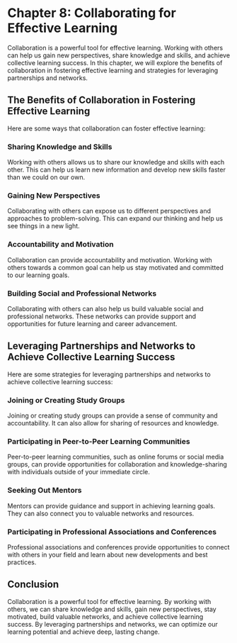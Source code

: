 Chapter 8: Collaborating for Effective Learning
===============================================

Collaboration is a powerful tool for effective learning. Working with others can help us gain new perspectives, share knowledge and skills, and achieve collective learning success. In this chapter, we will explore the benefits of collaboration in fostering effective learning and strategies for leveraging partnerships and networks.

The Benefits of Collaboration in Fostering Effective Learning
-------------------------------------------------------------

Here are some ways that collaboration can foster effective learning:

### Sharing Knowledge and Skills

Working with others allows us to share our knowledge and skills with each other. This can help us learn new information and develop new skills faster than we could on our own.

### Gaining New Perspectives

Collaborating with others can expose us to different perspectives and approaches to problem-solving. This can expand our thinking and help us see things in a new light.

### Accountability and Motivation

Collaboration can provide accountability and motivation. Working with others towards a common goal can help us stay motivated and committed to our learning goals.

### Building Social and Professional Networks

Collaborating with others can also help us build valuable social and professional networks. These networks can provide support and opportunities for future learning and career advancement.

Leveraging Partnerships and Networks to Achieve Collective Learning Success
---------------------------------------------------------------------------

Here are some strategies for leveraging partnerships and networks to achieve collective learning success:

### Joining or Creating Study Groups

Joining or creating study groups can provide a sense of community and accountability. It can also allow for sharing of resources and knowledge.

### Participating in Peer-to-Peer Learning Communities

Peer-to-peer learning communities, such as online forums or social media groups, can provide opportunities for collaboration and knowledge-sharing with individuals outside of your immediate circle.

### Seeking Out Mentors

Mentors can provide guidance and support in achieving learning goals. They can also connect you to valuable networks and resources.

### Participating in Professional Associations and Conferences

Professional associations and conferences provide opportunities to connect with others in your field and learn about new developments and best practices.

Conclusion
----------

Collaboration is a powerful tool for effective learning. By working with others, we can share knowledge and skills, gain new perspectives, stay motivated, build valuable networks, and achieve collective learning success. By leveraging partnerships and networks, we can optimize our learning potential and achieve deep, lasting change.
